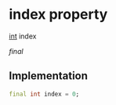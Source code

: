 


# index property







[int](https://api.flutter.dev/flutter/dart-core/int-class.html) index
  
_<span class="feature">final</span>_






## Implementation

```dart
final int index = 0;
```







